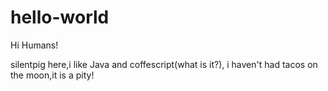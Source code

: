 # hello-world

Hi Humans!

silentpig here,i like Java and coffescript(what is it?),
i haven't had tacos on the moon,it is a pity!
